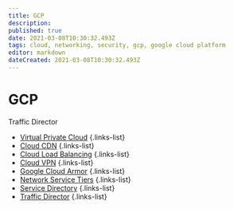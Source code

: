 ```yaml
---
title: GCP
description: 
published: true
date: 2021-03-08T10:30:32.493Z
tags: cloud, networking, security, gcp, google cloud platform
editor: markdown
dateCreated: 2021-03-08T10:30:32.493Z
---
```


# GCP
Traffic Director
- [Virtual Private Cloud](/training/cloud_and_devops/network_and_security/gcp/virtual_private_cloud)
{.links-list}
- [Cloud CDN](/training/cloud_and_devops/network_and_security/gcp/cloud_cdn)
{.links-list}
- [Cloud Load Balancing](/training/cloud_and_devops/network_and_security/gcp/cloud_load_balancing)
{.links-list}
- [Cloud VPN](/training/cloud_and_devops/network_and_security/gcp/cloud_vpn)
{.links-list}
- [Google Cloud Armor](/training/cloud_and_devops/network_and_security/gcp/google_cloud_armor)
{.links-list}
- [Network Service Tiers](/training/cloud_and_devops/network_and_security/gcp/network_service_tiers)
{.links-list}
- [Service Directory](/training/cloud_and_devops/network_and_security/gcp/service_directory)
{.links-list}
- [Traffic Director](/training/cloud_and_devops/network_and_security/gcp/traffic_director)
{.links-list}